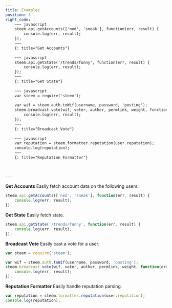 ```yaml
---
title: Examples
position: 3
right_code: |
    ~~~ javascript
    steem.api.getAccounts(['ned', 'sneak'], function(err, result) {
        console.log(err, result);
    });
    ~~~
    {: title="Get Accounts"} 
    
    ~~~ javascript
    steem.api.getState('/trends/funny', function(err, result) {
        console.log(err, result);
    });
    ~~~
    {: title="Get State"} 
    
    ~~~ javascript
    var steem = require('steem');
    
    var wif = steem.auth.toWif(username, password, 'posting');
    steem.broadcast.vote(wif, voter, author, permlink, weight, function(err, result) {
        console.log(err, result);
    });
    ~~~
    {: title="Broadcast Vote"} 
    
    ~~~ javascript
    var reputation = steem.formatter.reputation(user.reputation);
    console.log(reputation);
    ~~~
    {: title="Reputation Formatter"} 
   
        
            
---
```


**Get Accounts** Easily fetch account data on the following users. 

~~~ javascript
steem.api.getAccounts(['ned', 'sneak'], function(err, result) {
    console.log(err, result);
});
~~~

**Get State** Easily fetch state. 

~~~ javascript
steem.api.getState('/trends/funny', function(err, result) {
    console.log(err, result);
});
~~~

**Broadcast Vote** Easily cast a vote for a user. 

~~~ javascript
var steem = require('steem');

var wif = steem.auth.toWif(username, password, 'posting');
steem.broadcast.vote(wif, voter, author, permlink, weight, function(err, result) {
    console.log(err, result);
});
~~~

**Reputation Formatter** Easily handle reputation parsing. 

~~~ javascript
var reputation = steem.formatter.reputation(user.reputation);
console.log(reputation);
~~~
